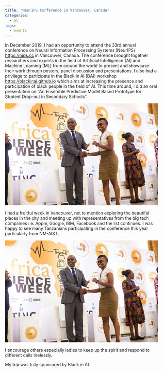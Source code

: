 ```yaml
---
title: "NeurIPS Conference in Vancouver, Canada"
categories:
  - ml
tags:
  - events
---
```

In December 2019, I had an opportunity to attend the 33rd annual conference on Neural Information Processing Systems (NeurIPS) https://nips.cc in Vancouver, Canada. The conference brought together researchers and experts in the field of Artificial Intelligence (AI) and Machine Learning (ML) from around the world to present and showcase their work through posters, panel discussion and presentations. I also had a privilege to participate in the Black in AI (BAI) workshop https://blackinai.github.io which aims at increasing the presence and participation of black people in the field of AI. This time around, I did an oral presentation on “An Ensemble Predictive Model Based Prototype for Student Drop-out in Secondary Schools”. 

<img src="/assets/images/NEF.jpg" class="align-center" alt="">  

I had a fruitful week in Vancouver, not to mention exploring the beautiful places in the city and meeting up with representatives from the  big tech companies i.e. Apple, Google, IBM, Facebook and the list continues. I was happy to see many Tanzanians participating in the conference this year particularly from NM-AIST.

<img src="/assets/images/NEF.jpg" class="align-center" alt=""> 

I encourage others especially ladies to keep up the spirit and respond to different calls tirelessly. 

My trip was fully sponsored by Black in AI.
